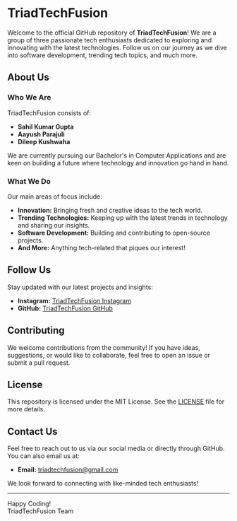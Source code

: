 # TriadTechFusion

Welcome to the official GitHub repository of **TriadTechFusion**! We are a group of three passionate tech enthusiasts dedicated to exploring and innovating with the latest technologies. Follow us on our journey as we dive into software development, trending tech topics, and much more.

## About Us

### Who We Are

TriadTechFusion consists of:
- **Sahil Kumar Gupta**
- **Aayush Parajuli**
- **Dileep Kushwaha**

We are currently pursuing our Bachelor's in Computer Applications and are keen on building a future where technology and innovation go hand in hand.

### What We Do

Our main areas of focus include:
- **Innovation:** Bringing fresh and creative ideas to the tech world.
- **Trending Technologies:** Keeping up with the latest trends in technology and sharing our insights.
- **Software Development:** Building and contributing to open-source projects.
- **And More:** Anything tech-related that piques our interest!

## Follow Us

Stay updated with our latest projects and insights:
- **Instagram:** [TriadTechFusion Instagram](https://instagram.com/triadtechfusion)
- **GitHub:** [TriadTechFusion GitHub](https://github.com/triadtechfusion)

## Contributing

We welcome contributions from the community! If you have ideas, suggestions, or would like to collaborate, feel free to open an issue or submit a pull request.

## License

This repository is licensed under the MIT License. See the [LICENSE](LICENSE) file for more details.

## Contact Us

Feel free to reach out to us via our social media or directly through GitHub. You can also email us at:

- **Email:** [triadtechfusion@gmail.com](mailto:triadtechfusion@gmail.com)

We look forward to connecting with like-minded tech enthusiasts!

---

Happy Coding!  
TriadTechFusion Team
